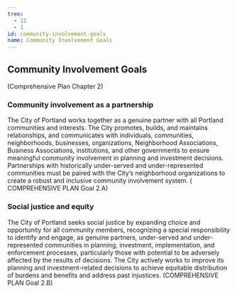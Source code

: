 ```yaml
---
tree:
  - 11
  - 1
id: community-involvement-goals
name: Community Involvement Goals
---
```

## Community Involvement Goals

(Comprehensive Plan Chapter 2)

### Community involvement as a partnership

The City of Portland works together as a genuine partner with all Portland communities and
interests. The City promotes, builds, and maintains relationships, and communicates with
individuals, communities, neighborhoods, businesses, organizations, Neighborhood
Associations, Business Associations, institutions, and other governments to ensure meaningful
community involvement in planning and investment decisions. Partnerships with historically
under-served and under-represented communities must be paired with the City’s
neighborhood organizations to create a robust and inclusive community involvement system. (
COMPREHENSIVE PLAN Goal 2.A)


### Social justice and equity

The City of Portland seeks social justice by expanding choice and opportunity for all community
members, recognizing a special responsibility to identify and engage, as genuine partners,
under-served and under-represented communities in planning, investment, implementation,
and enforcement processes, particularly those with potential to be adversely affected by the
results of decisions. The City actively works to improve its planning and investment-related
decisions to achieve equitable distribution of burdens and benefits and address past injustices.
(COMPREHENSIVE PLAN Goal 2.B)
